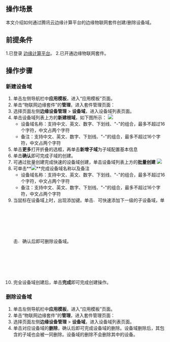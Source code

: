 ## 操作场景
本文介绍如何通过腾讯云边缘计算平台的边缘物联网套件创建/删除设备域。

## 前提条件
1.已登录 [边缘计算平台](https://console.cloud.tencent.com/iecp)。
2.已开通边缘物联网套件。

## 操作步骤
### 新建设备域
1. 单击左侧导航栏中**应用模板**，进入“应用模板”页面。
2. 单击“物联网边缘套件”的**管理**，进入套件管理页面：
3. 选择页面左侧**边缘设备管理** > **设备域**，进入设备域列表页面。
4. 单击设备域列表上方的**新建根域**，如下图所示：
![](https://qcloudimg.tencent-cloud.cn/raw/4d980a043272fad40b59ad41ad564ebe.png)
	-  设备域名称：支持中文、英文、数字、下划线、"-"的组合，最多不超过16个字符，中文占两个字符
	-  备注：支持中文、英文、数字、下划线、"-"的组合，最多不超过16个字符，中文占两个字符
5. 单击**更多**打开折叠的选框，再单击**新增子域**为子域配置基本信息
6. 单击**确认**即可完成子域的创建。
7. 可通过批量创建完成快速的设备域创建，单击设备域列表上方的**批量创建**
![](https://qcloudimg.tencent-cloud.cn/raw/0b3528b2f778878991b83ba0137e3cdc.png)
8. 可单击**![](https://qcloudimg.tencent-cloud.cn/raw/699b683e0ce5eaccecc3608679b4cf21.png)**完成设备域名称以及备注
	-  设备域名称：支持中文、英文、数字、下划线、"-"的组合，最多不超过16个字符，中文占两个字符
	-  备注：支持中文、英文、数字、下划线、"-"的组合，最多不超过16个字符，中文占两个字符
9. 当鼠标在设备域上时，出现添加键。单击<img src="https://qcloudimg.tencent-cloud.cn/raw/63df297e64f609e25a5268da1dd78606.png" width="3%">可快速添加下一级的子设备域，单击<img src="https://qcloudimg.tencent-cloud.cn/raw/7d0e2717d92cd0ebfe4ea1d81e506c2a.png" width="3%">确认后即可删除设备域。
10. 完全设备域创建后，单击**完成**即可完成创建操作。

### 删除设备域
1. 单击左侧导航栏中**应用模板**，进入“应用模板”页面。
2. 单击“物联网边缘套件”的**管理**，进入套件管理页面：
3. 选择页面左侧**边缘设备管理** > **设备域**，进入设备域列表页面。
4. 单击对应设备域的**删除**，确认后即可完成设备域的删除。设备域删除后，其包含的子域也会被一同删除。设备域的删除不会删除其中的设备。
